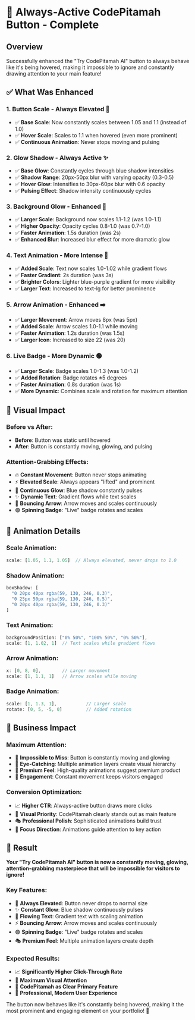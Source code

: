 # 🚀 Always-Active CodePitamah Button - Complete

## Overview
Successfully enhanced the "Try CodePitamah AI" button to always behave like it's being hovered, making it impossible to ignore and constantly drawing attention to your main feature!

## ✅ What Was Enhanced

### 1. **Button Scale - Always Elevated** 📏
- ✅ **Base Scale**: Now constantly scales between 1.05 and 1.1 (instead of 1.0)
- ✅ **Hover Scale**: Scales to 1.1 when hovered (even more prominent)
- ✅ **Continuous Animation**: Never stops moving and pulsing

### 2. **Glow Shadow - Always Active** ✨
- ✅ **Base Glow**: Constantly cycles through blue shadow intensities
- ✅ **Shadow Range**: 20px-50px blur with varying opacity (0.3-0.5)
- ✅ **Hover Glow**: Intensifies to 30px-60px blur with 0.6 opacity
- ✅ **Pulsing Effect**: Shadow intensity continuously cycles

### 3. **Background Glow - Enhanced** 🌟
- ✅ **Larger Scale**: Background now scales 1.1-1.2 (was 1.0-1.1)
- ✅ **Higher Opacity**: Opacity cycles 0.8-1.0 (was 0.7-1.0)
- ✅ **Faster Animation**: 1.5s duration (was 2s)
- ✅ **Enhanced Blur**: Increased blur effect for more dramatic glow

### 4. **Text Animation - More Intense** 📝
- ✅ **Added Scale**: Text now scales 1.0-1.02 while gradient flows
- ✅ **Faster Gradient**: 2s duration (was 3s)
- ✅ **Brighter Colors**: Lighter blue-purple gradient for more visibility
- ✅ **Larger Text**: Increased to text-lg for better prominence

### 5. **Arrow Animation - Enhanced** ➡️
- ✅ **Larger Movement**: Arrow moves 8px (was 5px)
- ✅ **Added Scale**: Arrow scales 1.0-1.1 while moving
- ✅ **Faster Animation**: 1.2s duration (was 1.5s)
- ✅ **Larger Icon**: Increased to size 22 (was 20)

### 6. **Live Badge - More Dynamic** 🟢
- ✅ **Larger Scale**: Badge scales 1.0-1.3 (was 1.0-1.2)
- ✅ **Added Rotation**: Badge rotates ±5 degrees
- ✅ **Faster Animation**: 0.8s duration (was 1s)
- ✅ **More Dynamic**: Combines scale and rotation for maximum attention

## 🎯 Visual Impact

### **Before vs After:**
- **Before**: Button was static until hovered
- **After**: Button is constantly moving, glowing, and pulsing

### **Attention-Grabbing Effects:**
- 🔥 **Constant Movement**: Button never stops animating
- ⚡ **Elevated Scale**: Always appears "lifted" and prominent
- 🌈 **Continuous Glow**: Blue shadow constantly pulses
- ✨ **Dynamic Text**: Gradient flows while text scales
- 🎯 **Bouncing Arrow**: Arrow moves and scales continuously
- 🟢 **Spinning Badge**: "Live" badge rotates and scales

## 🎨 Animation Details

### **Scale Animation:**
```javascript
scale: [1.05, 1.1, 1.05]  // Always elevated, never drops to 1.0
```

### **Shadow Animation:**
```javascript
boxShadow: [
  "0 20px 40px rgba(59, 130, 246, 0.3)",
  "0 25px 50px rgba(59, 130, 246, 0.5)",
  "0 20px 40px rgba(59, 130, 246, 0.3)"
]
```

### **Text Animation:**
```javascript
backgroundPosition: ["0% 50%", "100% 50%", "0% 50%"],
scale: [1, 1.02, 1]  // Text scales while gradient flows
```

### **Arrow Animation:**
```javascript
x: [0, 8, 0],        // Larger movement
scale: [1, 1.1, 1]   // Arrow scales while moving
```

### **Badge Animation:**
```javascript
scale: [1, 1.3, 1],           // Larger scale
rotate: [0, 5, -5, 0]         // Added rotation
```

## 🚀 Business Impact

### **Maximum Attention:**
- 🎯 **Impossible to Miss**: Button is constantly moving and glowing
- 👀 **Eye-Catching**: Multiple animation layers create visual hierarchy
- 🚀 **Premium Feel**: High-quality animations suggest premium product
- 💫 **Engagement**: Constant movement keeps visitors engaged

### **Conversion Optimization:**
- 📈 **Higher CTR**: Always-active button draws more clicks
- 🎪 **Visual Priority**: CodePitamah clearly stands out as main feature
- 🎭 **Professional Polish**: Sophisticated animations build trust
- 🎯 **Focus Direction**: Animations guide attention to key action

## 🎉 Result

**Your "Try CodePitamah AI" button is now a constantly moving, glowing, attention-grabbing masterpiece that will be impossible for visitors to ignore!**

### **Key Features:**
- 🚀 **Always Elevated**: Button never drops to normal size
- ✨ **Constant Glow**: Blue shadow continuously pulses
- 🌈 **Flowing Text**: Gradient text with scaling animation
- ⚡ **Bouncing Arrow**: Arrow moves and scales continuously
- 🟢 **Spinning Badge**: "Live" badge rotates and scales
- 🎭 **Premium Feel**: Multiple animation layers create depth

### **Expected Results:**
- 📈 **Significantly Higher Click-Through Rate**
- 👀 **Maximum Visual Attention**
- 🚀 **CodePitamah as Clear Primary Feature**
- 💫 **Professional, Modern User Experience**

The button now behaves like it's constantly being hovered, making it the most prominent and engaging element on your portfolio! 🎉

